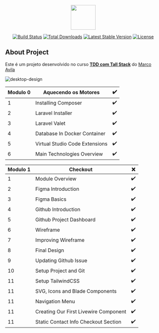 <p align="center"><a href="https://laravel.com" target="_blank"><img src="https://user-images.githubusercontent.com/37590954/163650889-d9b190fe-9e21-43da-9515-0d124bb33a90.png" width="80"></a></p>

<p align="center">
<a href="https://travis-ci.org/laravel/framework"><img src="https://travis-ci.org/laravel/framework.svg" alt="Build Status"></a>
<a href="https://packagist.org/packages/laravel/framework"><img src="https://img.shields.io/packagist/dt/laravel/framework" alt="Total Downloads"></a>
<a href="https://packagist.org/packages/laravel/framework"><img src="https://img.shields.io/packagist/v/laravel/framework" alt="Latest Stable Version"></a>
<a href="https://packagist.org/packages/laravel/framework"><img src="https://img.shields.io/packagist/l/laravel/framework" alt="License"></a>
</p>

## About Project

Este é um projeto desenvolvido no curso **[TDD com Tall Stack](https://pay.kiwify.com.br/8pzHBxF)** do [Marco Avila](https://www.youtube.com/watch?v=izGoyL8ZQFY)

![desktop-design](https://user-images.githubusercontent.com/37590954/163650878-df64d333-3f12-4aac-997c-b1c4f7e76310.png)
    
| Modulo 0 | Aquecendo os Motores           | ✔️ |
|----------|--------------------------------|---|
| 1        | Installing Composer            | ✔️ |
| 2        | Laravel Installer              | ✔️ |
| 3        | Laravel Valet                  | ✔️ |
| 4        | Database In Docker Container   | ✔️ |
| 5        | Virtual Studio Code Extensions | ✔️ |
| 6        | Main Technologies Overview     | ✔️ |

| Modulo 1 | Checkout                              | ❌ |
|----------|---------------------------------------|---|
| 1        | Module Overview                       | ✔️ |
| 2        | Figma Introduction                    | ✔️ |
| 3        | Figma Basics                          | ✔️ |
| 4        | Github Introduction                   | ✔️ |
| 5        | Github Project Dashboard              | ✔️ |
| 6        | Wireframe                             | ✔️ |
| 7        | Improving Wireframe                   | ✔️ |
| 8        | Final Design                          | ✔️ |
| 9        | Updating Github Issue                 | ✔️ |
| 10       | Setup Project and Git                 | ✔️ |
| 11       | Setup TailwindCSS                     | ✔️ |
| 11       | SVG, Icons and Blade Components       | ✔️ |
| 11       | Navigation Menu                       | ✔️ |
| 11       | Creating Our First Livewire Component | ✔️ |
| 11       | Static Contact Info Checkout Section  | ✔️ |
